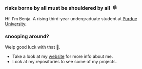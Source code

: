 ### risks borne by all must be shouldered by all &nbsp;𐄷

Hi! I'm Benja. 
A rising third-year undergraduate student at [Purdue University](https://www.purdue.edu/).

### snooping around?

Welp good luck with that 🥴.

- Take a look at my [website](https://blobosle.com/showcase/) for more info about me.
- Look at my repositories to see some of my projects.

<!--
**Blobosle/Blobosle** is a ✨ _special_ ✨ repository because its `README.md` (this file) appears on your GitHub profile.

Here are some ideas to get you started:

- 🔭 I’m currently working on ...
- 🌱 I’m currently learning ...
- 👯 I’m looking to collaborate on ...
- 🤔 I’m looking for help with ...
- 💬 Ask me about ...
- 📫 How to reach me: ...
- 😄 Pronouns: ...
- ⚡ Fun fact: ...
-->
